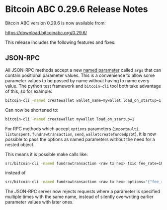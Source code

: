 # Bitcoin ABC 0.29.6 Release Notes

Bitcoin ABC version 0.29.6 is now available from:

  <https://download.bitcoinabc.org/0.29.6/>

This release includes the following features and fixes:

JSON-RPC
---

All JSON-RPC methods accept a new [named
parameter](JSON-RPC-interface.md#parameter-passing) called `args` that can
contain positional parameter values. This is a convenience to allow some
parameter values to be passed by name without having to name every value. The
python test framework and `bitcoin-cli` tool both take advantage of this, so
for example:

```sh
bitcoin-cli -named createwallet wallet_name=mywallet load_on_startup=1
```

Can now be shortened to:

```sh
bitcoin-cli -named createwallet mywallet load_on_startup=1
```

For RPC methods which accept `options` parameters (`importmulti`, `listunspent`, `fundrawtransaction`, `send`, `walletcreatefundedpsbt`), it is now possible to pass the options as named parameters without the need for a nested object.

This means it is possible make calls like:

```sh
src/bitcoin-cli -named fundrawtransaction <raw tx hex> txid fee_rate=100
```

instead of

```sh
src/bitcoin-cli -named fundrawtransaction <raw tx hex> options='{"fee_rate": 100}'
```

The JSON-RPC server now rejects requests where a parameter is specified
multiple times with the same name, instead of silently overwriting earlier
parameter values with later ones.
